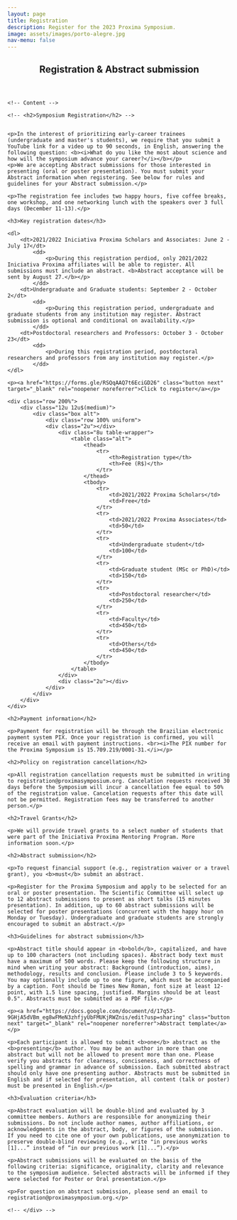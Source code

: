 ```yaml
---
layout: page
title: Registration
description: Register for the 2023 Proxima Symposium.
image: assets/images/porto-alegre.jpg
nav-menu: false
---
```


<!-- Main -->
<div id="main" class="alt">

<!-- One -->
<section id="one">
	<div class="inner">
	<header class="major">
		<h1>Registration & Abstract submission</h1>
	</header>

	<!-- Content -->
	
	<!-- <h2>Symposium Registration</h2> -->


	<p>In the interest of prioritizing early-career trainees (undergraduate and master's students), we require that you submit a YouTube link for a video up to 90 seconds, in English, answering the following question: <b><i>What do you like the most about science and how will the symposium advance your career?</i></b></p>
	<p>We are accepting Abstract submissions for those interested in presenting (oral or poster presentation). You must submit your Abstract information when registering. See below for rules and guidelines for your Abstract submission.</p>

	<p>The registration fee includes two happy hours, five coffee breaks, one workshop, and one networking lunch with the speakers over 3 full days (December 11-13).</p>

	<h3>Key registration dates</h3>

	<dl>
		<dt>2021/2022 Iniciativa Proxima Scholars and Associates: June 2 - July 17</dt>
			<dd>
				<p>During this registration perdiod, only 2021/2022 Iniciativa Proxima affiliates will be able to register. All submissions must include an abstract. <b>Abstract acceptance will be sent by August 27.</b></p>
			</dd>
		<dt>Undergraduate and Graduate students: September 2 - October 2</dt>
			<dd>
				<p>During this registration period, undergraduate and graduate students from any institution may register. Abstract submission is optional and conditional on availability.</p>
			</dd>
		<dt>Postdoctoral researchers and Professors: October 3 - October 23</dt>
			<dd>
				<p>During this registration period, postdoctoral researchers and professors from any institution may register.</p>
			</dd>
	</dl>
	
	<p><a href="https://forms.gle/RSQqAAQ7t6EciGD26" class="button next" target="_blank" rel="noopener noreferrer">Click to register</a></p>

	<div class="row 200%">
		<div class="12u 12u$(medium)">
			<div class="box alt">
				<div class="row 100% uniform">
				<div class="2u"></div>
					<div class="8u table-wrapper">
						<table class="alt">
							<thead>
								<tr>
									<th>Registration type</th>
									<th>Fee (R$)</th>
								</tr>
							</thead>
							<tbody>
								<tr>
									<td>2021/2022 Proxima Scholars</td>
									<td>Free</td>
								</tr>
								<tr>
									<td>2021/2022 Proxima Associates</td>
									<td>50</td>
								</tr>
								<tr>
									<td>Undergraduate student</td>
									<td>100</td>
								</tr>
								<tr>
									<td>Graduate student (MSc or PhD)</td>
									<td>150</td>
								</tr>
								<tr>
									<td>Postdoctoral researcher</td>
									<td>250</td>
								</tr>
								<tr>
									<td>Faculty</td>
									<td>450</td>
								</tr>
								<tr>
									<td>Others</td>
									<td>450</td>
								</tr>
							</tbody>
						</table>
					</div>
					<div class="2u"></div>
				</div>
			</div>
		</div>
	</div>

	<h2>Payment information</h2>

	<p>Payment for registration will be through the Brazilian electronic payment system PIX. Once your registration is confirmed, you will receive an email with payment instructions. <br><i>The PIX number for the Proxima Symposium is 15.709.219/0001-31.</i></p>

	<h2>Policy on registration cancellation</h2>

	<p>All registration cancellation requests must be submitted in writing to registration@proximasymposium.org. Cancelation requests received 30 days before the Symposium will incur a cancellation fee equal to 50% of the registration value. Cancelation requests after this date will not be permitted. Registration fees may be transferred to another person.</p>
	
	<h2>Travel Grants</h2>

	<p>We will provide travel grants to a select number of students that were part of the Iniciativa Proxima Mentoring Program. More information soon.</p>

	<h2>Abstract submission</h2>

	<p>To request financial support (e.g., registration waiver or a travel grant), you <b>must</b> submit an abstract.

	<p>Register for the Proxima Symposium and apply to be selected for an oral or poster presentation. The Scientific Committee will select up to 12 abstract submissions to present as short talks (15 minutes presentation). In addition, up to 60 abstract submissions will be selected for poster presentations (concurrent with the happy hour on Monday or Tuesday). Undergraduate and graduate students are strongly encouraged to submit an abstract.</p>

	<h3>Guidelines for abstract submission</h3>

	<p>Abstract title should appear in <b>bold</b>, capitalized, and have up to 100 characters (not including spaces). Abstract body text must have a maximum of 500 words. Please keep the following structure in mind when writing your abstract: Background (introduction, aims), methodology, results and conclusion. Please include 3 to 5 keywords. You may optionally include up to one figure, which must be accompanied by a caption. Font should be Times New Roman, font size at least 12-point, with 1.5 line spacing, justified. Margins should be at least 0.5". Abstracts must be submitted as a PDF file.</p>

	<p><a href="https://docs.google.com/document/d/17q53-9GHjA5dVBm_eg8wFMeN3zhfjyUbFMUKjRWZnis/edit?usp=sharing" class="button next" target="_blank" rel="noopener noreferrer">Abstract template</a></p>

	<p>Each participant is allowed to submit <b>one</b> abstract as the <b>presenting</b> author. You may be an author in more than one abstract but will not be allowed to present more than one. Please verify you abstracts for clearness, conciseness, and correctness of spelling and grammar in advance of submission. Each submitted abstract should only have one presenting author. Abstracts must be submitted in English and if selected for presentation, all content (talk or poster) must be presented in English.</p>

	<h3>Evaluation criteria</h3>

	<p>Abstract evaluation will be double-blind and evaluated by 3 committee members. Authors are responsible for anonymizing their submissions. Do not include author names, author affiliations, or acknowledgments in the abstract, body, or figures of the submission. If you need to cite one of your own publications, use anonymization to preserve double-blind reviewing (e.g., write "in previous works [1]...” instead of “in our previous work [1]...”).</p>

	<p>Abstract submissions will be evaluated on the basis of the following criteria: significance, originality, clarity and relevance to the symposium audience. Selected abstracts will be informed if they were selected for Poster or Oral presentation.</p>

	<p>For question on abstract submission, please send an email to registration@proximasymposium.org.</p>

	<!-- </div> -->
<!-- </section> -->
<!-- </div> -->